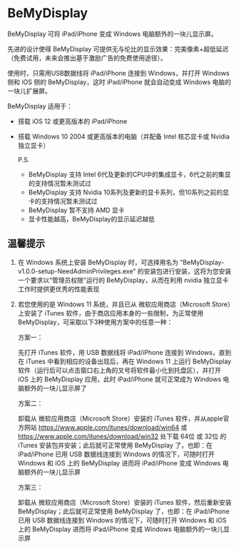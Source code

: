# BeMyDisplay

BeMyDisplay 可将 iPad/iPhone 变成 Windows 电脑额外的一块儿显示屏。

先进的设计使得 BeMyDisplay 可提供无与伦比的显示效果：完美像素+超低延迟（免费试用，未来会推出基于激励广告的免费使用途径）。

使用时，只需用USB数据线将 iPad/iPhone 连接到 Windows，并打开 Windows 侧和 iOS 侧的 BeMyDisplay，这时 iPad/iPhone 就会自动变成 Windows 电脑的一块儿扩展屏。

BeMyDisplay 适用于：

- 搭载 iOS 12 或更高版本的 iPad/iPhone 

- 搭载 Windows 10 2004 或更高版本的电脑（并配备 Intel 核芯显卡或 Nvidia 独立显卡）

  P.S.

  - BeMyDisplay 支持 Intel 6代及更新的CPU中的集成显卡，6代之前的集显的支持情况暂未测试过
  - BeMyDisplay 支持 Nvidia 10系列及更新的显卡系列，但10系列之前的显卡的支持情况暂未测试过
  - BeMyDisplay 暂不支持 AMD 显卡
  - 显卡性能越高，BeMyDisplay的显示延迟越低
  
  

## 温馨提示

1. 在 Windows 系统上安装 BeMyDisplay 时，可选择用名为 "BeMyDisplay-v1.0.0-setup-NeedAdminPrivileges.exe" 的安装包进行安装，这将为您安装一个要求以“管理员权限”运行的 BeMyDisplay，从而在利用 nvidia 独立显卡工作时提供更优秀的性能表现

2. 若您使用的是 Windows 11 系统，并且已从 微软应用商店（Microsoft Store）上安装了 iTunes 软件，由于商店应用本身的一些限制，为正常使用 BeMyDisplay，可采取以下3种使用方案中的任意一种：

   方案一：

   先打开 iTunes 软件，用 USB 数据线将 iPad/iPhone 连接到 Windows，直到在 iTunes 中看到相应的设备出现后，再在 Windows 11 上运行 BeMyDisplay 软件（运行后可以点击窗口右上角的叉号将软件最小化到托盘区），并打开 iOS 上的 BeMyDisplay 应用，此时 iPad/iPhone 就可正常成为 Windows 电脑额外的一块儿显示屏了

   方案二：

   卸载从 微软应用商店（Microsoft Store）安装的 iTunes 软件，并从apple官方网站 https://www.apple.com/itunes/download/win64 或 https://www.apple.com/itunes/download/win32 处下载 64位 或 32位 的 iTunes 安装包并安装；此后就可正常使用 BeMyDisplay 了，也即：在 iPad/iPhone 已用 USB 数据线连接到 Windows 的情况下，可随时打开 Windows 和 iOS 上的 BeMyDisplay 进而将 iPad/iPhone 变成 Windows 电脑额外的一块儿显示屏

   方案三：

   卸载从 微软应用商店（Microsoft Store）安装的 iTunes 软件，然后重新安装 BeMyDisplay；此后就可正常使用 BeMyDisplay 了，也即：在 iPad/iPhone 已用 USB 数据线连接到 Windows 的情况下，可随时打开 Windows 和 iOS 上的 BeMyDisplay 进而将 iPad/iPhone 变成 Windows 电脑额外的一块儿显示屏